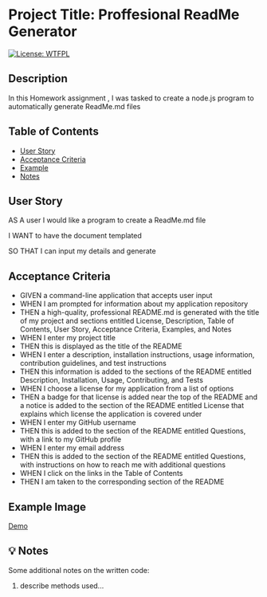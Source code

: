 
# Project Title: Proffesional ReadMe Generator

[![License: WTFPL](https://img.shields.io/badge/License-WTFPL-brightgreen.svg)](http://www.wtfpl.net/about/)

## Description

In this Homework assignment , I was tasked to create a node.js program to automatically generate ReadMe.md files

## Table of Contents

- [User Story](#user)
- [Acceptance Criteria](#acceptance)
- [Example](#example)
- [Notes](#notes)

## User Story

AS A user I would like a program to create a ReadMe.md file

I WANT to have the document templated

SO THAT I can input my details and generate


## Acceptance Criteria

* GIVEN a command-line application that accepts user input
* WHEN I am prompted for information about my application repository
* THEN a high-quality, professional README.md is generated with the title of my project and sections entitled License, Description, Table of Contents, User Story, Acceptance Criteria, Examples, and Notes
* WHEN I enter my project title
* THEN this is displayed as the title of the README
* WHEN I enter a description, installation instructions, usage information, contribution guidelines, and test instructions
* THEN this information is added to the sections of the README entitled Description, Installation, Usage, Contributing, and Tests
* WHEN I choose a license for my application from a list of options
* THEN a badge for that license is added near the top of the README and a notice is added to the section of the README entitled License that explains which license the application is covered under
* WHEN I enter my GitHub username
* THEN this is added to the section of the README entitled Questions, with a link to my GitHub profile
* WHEN I enter my email address
* THEN this is added to the section of the README entitled Questions, with instructions on how to reach me with additional questions
* WHEN I click on the links in the Table of Contents
* THEN I am taken to the corresponding section of the README

## Example Image

[Demo](./assets/video/demo.mov)


## 💡 Notes

Some additional notes on the written code:

1. describe methods used...
